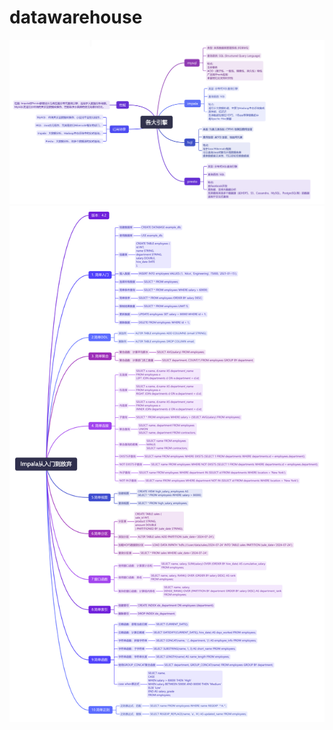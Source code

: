# datawarehouse
![数据引擎图文](https://github.com/easonnum1/datawarehouse/blob/main/%E6%95%B0%E6%8D%AE%E5%BC%95%E6%93%8E.png)
![Impala入门图文](https://github.com/easonnum1/datawarehouse/blob/main/Impala%E5%85%A5%E9%97%A8.png)
